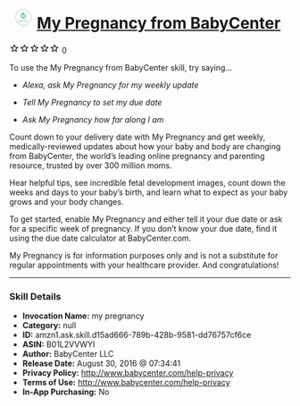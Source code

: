 # &nbsp;<img src="skill_icon" alt="My Pregnancy from BabyCenter icon" width="36"> [My Pregnancy from BabyCenter](http://alexa.amazon.com/#skills/amzn1.ask.skill.d15ad666-789b-428b-9581-dd76757cf6ce)
![0 stars](../../images/ic_star_border_black_18dp_1x.png)![0 stars](../../images/ic_star_border_black_18dp_1x.png)![0 stars](../../images/ic_star_border_black_18dp_1x.png)![0 stars](../../images/ic_star_border_black_18dp_1x.png)![0 stars](../../images/ic_star_border_black_18dp_1x.png) 0

To use the My Pregnancy from BabyCenter skill, try saying...

* *Alexa, ask My Pregnancy for my weekly update*

* *Tell My Pregnancy to set my due date*

* *Ask My Pregnancy how far along I am*

Count down to your delivery date with My Pregnancy and get weekly, medically-reviewed updates about how your baby and body are changing from BabyCenter, the world’s leading online pregnancy and parenting resource, trusted by over 300 million moms. 

Hear helpful tips, see incredible fetal development images, count down the weeks and days to your baby’s birth, and learn what to expect as your baby grows and your body changes. 
 
To get started, enable My Pregnancy and either tell it your due date or ask for a specific week of pregnancy. If you don’t know your due date, find it using the due date calculator at BabyCenter.com.

My Pregnancy is for information purposes only and is not a substitute for regular appointments with your healthcare provider. And congratulations!

***

### Skill Details

* **Invocation Name:** my pregnancy
* **Category:** null
* **ID:** amzn1.ask.skill.d15ad666-789b-428b-9581-dd76757cf6ce
* **ASIN:** B01L2VVWYI
* **Author:** BabyCenter LLC
* **Release Date:** August 30, 2016 @ 07:34:41
* **Privacy Policy:** http://www.babycenter.com/help-privacy
* **Terms of Use:** http://www.babycenter.com/help-privacy
* **In-App Purchasing:** No
